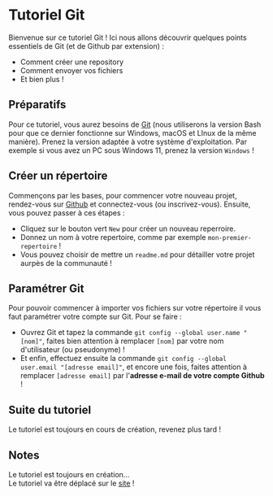 # Tutoriel Git
Bienvenue sur ce tutoriel Git ! Ici nous allons découvrir quelques points essentiels de Git (et de Github par extension) :
- Comment créer une repository
- Comment envoyer vos fichiers
- Et bien plus !
## Préparatifs
Pour ce tutoriel, vous aurez besoins de [Git](https://git-scm.com/) (nous utiliserons la version Bash pour que ce dernier fonctionne sur Windows, macOS et LInux de la même manière). Prenez la version adaptée à votre système d'exploitation. Par exemple si vous avez un PC sous Windows 11, prenez la version `Windows` !
## Créer un répertoire
Commençons par les bases, pour commencer votre nouveau projet, rendez-vous sur [Github](https://github.com/) et connectez-vous (ou inscrivez-vous). Ensuite, vous pouvez passer à ces étapes :
- Cliquez sur le bouton vert `New` pour créer un nouveau reperroire.
- Donnez un nom à votre repertoire, comme par exemple `mon-premier-repertoire` !
- Vous pouvez choisir de mettre un `readme.md` pour détailler votre projet aurpès de la communauté !
## Paramétrer Git
Pour pouvoir commencer à importer vos fichiers sur votre répertoire il vous faut paramétrer votre compte sur Git. Pour se faire :
- Ouvrez Git et tapez la commande `git config --global user.name "[nom]"`, faites bien attention à remplacer `[nom]` par votre nom d'utilisateur (ou pseudonyme) !
- Et enfin, effectuez ensuite la commande `git config --global user.email "[adresse email]"`, et encore une fois, faites attention à remplacer `[adresse email]` par l'**adresse e-mail de votre compte Github** !
## Suite du tutoriel
Le tutoriel est toujours en cours de création, revenez plus tard !
## Notes
Le tutoriel est toujours en création...<br>
Le tutoriel va être déplacé sur le [site](https://enioaiello.github.io/Tutoriel-Git) !
